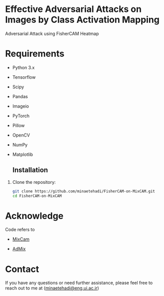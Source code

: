 # Effective Adversarial Attacks on Images by Class Activation Mapping
Adversarial Attack using FisherCAM Heatmap



# Requirements

- Python 3.x
- Tensorflow 
- Scipy 
- Pandas 
- Imageio
- PyTorch
- Pillow
- OpenCV
- NumPy
- Matplotlib


  ## Installation

1. Clone the repository:
   ```bash
   git clone https://github.com/minaetehadi/FisherCAM-on-MixCAM.git
   cd FisherCAM-on-MixCAM
   
# Acknowledge
Code refers to 
- [MixCam](https://github.com/LongTerm417/MixCam)

- [AdMix](https://github.com/JHL-HUST/Admix)

# Contact 
If you have any questions or need further assistance, please feel free to reach out to me at  (minaetehadi@eng.ui.ac.ir)


